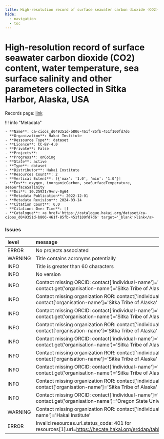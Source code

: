 ```yaml
---
title: High-resolution record of surface seawater carbon dioxide (CO2) content, water temperature, sea surface salinity and other parameters collected in Sitka Harbor, Alaska, USA
hide:
  - navigation
  - toc
---
```


# High-resolution record of surface seawater carbon dioxide (CO2) content, water temperature, sea surface salinity and other parameters collected in Sitka Harbor, Alaska, USA

Records page: <a href='https://catalogue.hakai.org/dataset/ca-cioos_d049351d-b806-461f-85fb-451f100fd7d6' target='_blank'>link</a>

<div id='map'></div>

!!! info "Metadata"
    
    - **Name**: ca-cioos_d049351d-b806-461f-85fb-451f100fd7d6 
    - **Organization**: Hakai Institute 
    - **Ressource Type**: dataset 
    - **Licence**: CC-BY-4.0 
    - **Private**: False 
    - **Projects**:  
    - **Progress**: onGoing 
    - **State**: active 
    - **Type**: dataset 
    - **Distributor**: Hakai Institute 
    - **Resources Count**: 2 
    - **Vertical Extent**: [{'max': '1.0', 'min': '1.0'}] 
    - **Eov**: oxygen, inorganicCarbon, seaSurfaceTemperature, seaSurfaceSalinity 
    - **Doi**: 10.25921/9vnv-0g64 
    - **Metadata Publication**: 2022-12-01 
    - **Metadata Revision**: 2024-03-14 
    - **Citation Count**: 0.0 
    - **Citations Over Time**: [] 
    - **Catalogue**: <a href='https://catalogue.hakai.org/dataset/ca-cioos_d049351d-b806-461f-85fb-451f100fd7d6' target='_blank'>link</a> 

### Issues

| level   | message                                                                                                                                   |
|:--------|:------------------------------------------------------------------------------------------------------------------------------------------|
| ERROR   | No projects associated                                                                                                                    |
| WARNING | Title contains acronyms potentially                                                                                                       |
| INFO    | Title is greater than 60 characters                                                                                                       |
| INFO    | No version                                                                                                                                |
| INFO    | Contact missing ORCID: contact['individual-name']='Whitehead, Chris' contact.get('organisation-name')='Sitka Tribe of Alaska'             |
| INFO    | Contact missing organization ROR:  contact['individual-name']='Whitehead, Chris' contact['organisation-name']='Sitka Tribe of Alaska'     |
| INFO    | Contact missing ORCID: contact['individual-name']='Lanphier, Karie' contact.get('organisation-name')='Sitka Tribe of Alaska'              |
| INFO    | Contact missing organization ROR:  contact['individual-name']='Lanphier, Karie' contact['organisation-name']='Sitka Tribe of Alaska'      |
| INFO    | Contact missing ORCID: contact['individual-name']='Peterson, Willoughby' contact.get('organisation-name')='Sitka Tribe of Alaska'         |
| INFO    | Contact missing organization ROR:  contact['individual-name']='Peterson, Willoughby' contact['organisation-name']='Sitka Tribe of Alaska' |
| INFO    | Contact missing ORCID: contact['individual-name']='Kennedy, Estjer' contact.get('organisation-name')='Sitka Tribe of Alaska'              |
| INFO    | Contact missing organization ROR:  contact['individual-name']='Kennedy, Estjer' contact['organisation-name']='Sitka Tribe of Alaska'      |
| INFO    | Contact missing ORCID: contact['individual-name']='Hales, Burke' contact.get('organisation-name')='Oregon State University'               |
| WARNING | Contact missing organization ROR:  contact['individual-name']='' contact['organisation-name']='Hakai Institute'                           |
| ERROR   | Invalid resources.url.status_code: 401 for resources[1].url=https://hecate.hakai.org/erddap/tabledap/HakaiSitkaBoLResearch.html           |

<script>
   document.addEventListener("DOMContentLoaded", function() {
    var map = L.map('map').setView([51.505, -125.09], 5);
    L.tileLayer('https://tile.openstreetmap.org/{z}/{x}/{y}.png', {
        maxZoom: 19,
        attribution: '&copy; <a href="http://www.openstreetmap.org/copyright">OpenStreetMap</a>'
    }).addTo(map);
    var geojsonFeature = {
        "type": "Feature",
        "properties": {
            "name" : "High-resolution record of surface seawater carbon dioxide (CO2) content, water temperature, sea surface salinity and other parameters collected in Sitka Harbor, Alaska, USA"
        },
        "geometry": {'type': 'Point', 'coordinates': [-135.3456, 57.0526]}
    }
    L.geoJSON(geojsonFeature).addTo(map);
   })
</script>